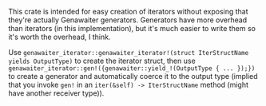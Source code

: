 This crate is intended for easy creation of iterators without exposing that they're actually Genawaiter generators. Generators have more overhead than iterators (in this implementation), but it's much easier to write them so it's worth the overhead, I think.

Use `genawaiter_iterator::genawaiter_iterator!(struct IterStructName yields OutputType)` to create the iterator struct, then use `genawaiter_iterator::gen!({genawaiter::yield_!(OutputType { ... });})` to create a generator and automatically coerce it to the output type (implied that you invoke `gen!` in an `iter(&self) -> IterStructName` method (might have another receiver type)).
